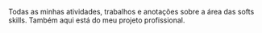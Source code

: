 Todas as minhas atividades, trabalhos e anotações sobre a área das softs skills. Também aqui está do meu projeto profissional.
